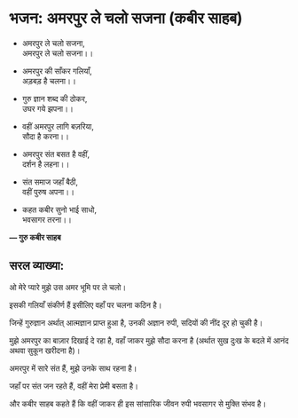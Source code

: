 # भजन: अमरपुर ले चलो सजना (कबीर साहब)

- अमरपुर ले चलो सजना,\
  अमरपुर ले चलो सजना।।

- अमरपुर की साँकर गलियाँ,\
  अड़बड़ है चलना।।

- गुरु ज्ञान शब्द की ठोकर,\
  उघर गये झपना।।

- वहीं अमरपुर लागि बज़रिया,\
  सौदा है करना।।

- अमरपुर संत बसत है वहीं,\
  दर्शन है लहना।।

- संत समाज जहाँ बैठी,\
  वहीं पुरुष अपना।।

- कहत कबीर सुनो भाई साधो,\
  भवसागर तरना।।

**— गुरु कबीर साहब**

## सरल व्याख्या:

ओ मेरे प्यारे मुझे उस अमर भूमि पर ले चलो।

इसकी गलियाँ संकीर्ण हैं इसीलिए वहाँ पर चलना कठिन है।

जिन्हें गुरुज्ञान अर्थात् आत्मज्ञान प्राप्त हुआ है, उनकी अज्ञान रुपी, सदियों की नींद दूर हो चुकी है।

मुझे अमरपुर का बाज़ार दिखाई दे रहा है, वहाँ जाकर मुझे सौदा करना है (अर्थात सुख दुःख के बदले में आनंद अथवा सुकून खरीदना है)।

अमरपुर में सारे संत हैं, मुझे उनके साथ रहना है।

जहाँ पर संत जन रहते हैं, वहीं मेरा प्रेमी बसता है।

और कबीर साहब कहते हैं कि वहीं जाकर ही इस सांसारिक जीवन रुपी भवसागर से मुक्ति संभव है।

